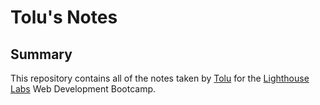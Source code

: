 # Tolu's Notes
## Summary
This repository contains all of the notes taken by [Tolu](https://github.com/ToluME) for the [Lighthouse Labs](https://www.lighthouselabs.ca) Web Development Bootcamp.
